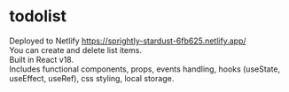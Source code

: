 # todolist

Deployed to Netlify https://sprightly-stardust-6fb625.netlify.app/  
You can create and delete list items.  
Built in React v18.   
Includes functional components, props, events handling, hooks (useState, useEffect, useRef), css styling, local storage.   
